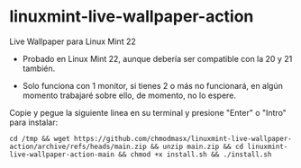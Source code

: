# linuxmint-live-wallpaper-action
Live Wallpaper para Linux Mint 22

- Probado en Linux Mint 22, aunque debería ser compatible con la 20 y 21 también.

- Solo funciona con 1 monitor, si tienes 2 o más no funcionará, en algún momento trabajaré sobre ello, de momento, no lo espere.

Copie y pegue la siguiente linea en su terminal y presione "Enter" o "Intro" para instalar:

```
cd /tmp && wget https://github.com/chmodmasx/linuxmint-live-wallpaper-action/archive/refs/heads/main.zip && unzip main.zip && cd linuxmint-live-wallpaper-action-main && chmod +x install.sh && ./install.sh
```
